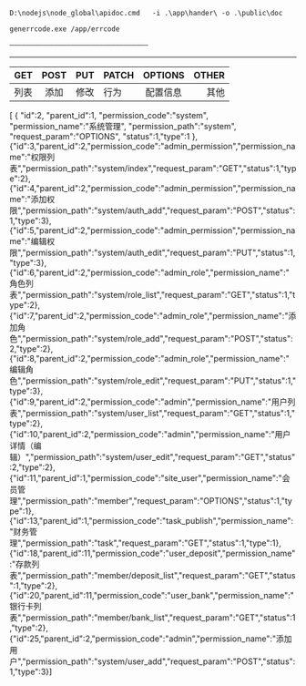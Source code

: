 
```
D:\nodejs\node_global\apidoc.cmd   -i .\app\hander\ -o .\public\doc

generrcode.exe /app/errcode

——————————————————————————————————

```

---


|       GET     |     POST      |     PUT     |     PATCH      |      OPTIONS    |   OTHER  |
| ------------- | :-----------: | :---------: | -------------  | :-----------:   | -----:   |
|       列表     |     添加      |     修改     |     行为       |      配置信息    |   其他   |



[
{
"id":2,
"parent_id":1,
"permission_code":"system",
"permission_name":"系统管理",
"permission_path":"system",
"request_param":"OPTIONS",
"status":1,"type":1
},
{"id":3,"parent_id":2,"permission_code":"admin_permission","permission_name":"权限列表","permission_path":"system/index","request_param":"GET","status":1,"type":2},{"id":4,"parent_id":2,"permission_code":"admin_permission","permission_name":"添加权限","permission_path":"system/auth_add","request_param":"POST","status":1,"type":3},{"id":5,"parent_id":2,"permission_code":"admin_permission","permission_name":"编辑权限","permission_path":"system/auth_edit","request_param":"PUT","status":1,"type":3},{"id":6,"parent_id":2,"permission_code":"admin_role","permission_name":"角色列表","permission_path":"system/role_list","request_param":"GET","status":1,"type":2},{"id":7,"parent_id":2,"permission_code":"admin_role","permission_name":"添加角色","permission_path":"system/role_add","request_param":"POST","status":2,"type":2},{"id":8,"parent_id":2,"permission_code":"admin_role","permission_name":"编辑角色","permission_path":"system/role_edit","request_param":"PUT","status":1,"type":3},{"id":9,"parent_id":2,"permission_code":"admin","permission_name":"用户列表","permission_path":"system/user_list","request_param":"GET","status":1,"type":2},{"id":10,"parent_id":2,"permission_code":"admin","permission_name":"用户详情（编辑）","permission_path":"system/user_edit","request_param":"GET","status":2,"type":2},{"id":11,"parent_id":1,"permission_code":"site_user","permission_name":"会员管理","permission_path":"member","request_param":"OPTIONS","status":1,"type":1},{"id":13,"parent_id":1,"permission_code":"task_publish","permission_name":"财务管理","permission_path":"task","request_param":"GET","status":1,"type":1},{"id":18,"parent_id":11,"permission_code":"user_deposit","permission_name":"存款列表","permission_path":"member/deposit_list","request_param":"GET","status":1,"type":2},{"id":20,"parent_id":11,"permission_code":"user_bank","permission_name":"银行卡列表","permission_path":"member/bank_list","request_param":"GET","status":1,"type":2},{"id":25,"parent_id":2,"permission_code":"admin","permission_name":"添加用户","permission_path":"system/user_add","request_param":"POST","status":1,"type":3}]